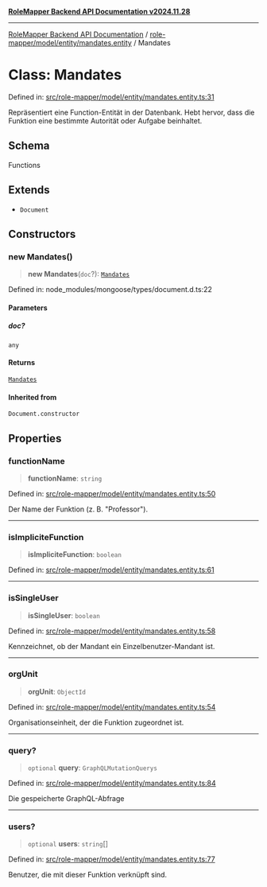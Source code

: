 [**RoleMapper Backend API Documentation v2024.11.28**](../../../../../README.md)

***

[RoleMapper Backend API Documentation](../../../../../modules.md) / [role-mapper/model/entity/mandates.entity](../README.md) / Mandates

# Class: Mandates

Defined in: [src/role-mapper/model/entity/mandates.entity.ts:31](https://github.com/FlowCraft-AG/RoleMapper/blob/1b2b6c233762d0bcac1cf2d3fd5c5f2ed014cf3e/backend/src/role-mapper/model/entity/mandates.entity.ts#L31)

Repräsentiert eine Function-Entität in der Datenbank.
Hebt hervor, dass die Funktion eine bestimmte Autorität oder Aufgabe beinhaltet.

## Schema

Functions

## Extends

- `Document`

## Constructors

### new Mandates()

> **new Mandates**(`doc`?): [`Mandates`](Mandates.md)

Defined in: node\_modules/mongoose/types/document.d.ts:22

#### Parameters

##### doc?

`any`

#### Returns

[`Mandates`](Mandates.md)

#### Inherited from

`Document.constructor`

## Properties

### functionName

> **functionName**: `string`

Defined in: [src/role-mapper/model/entity/mandates.entity.ts:50](https://github.com/FlowCraft-AG/RoleMapper/blob/1b2b6c233762d0bcac1cf2d3fd5c5f2ed014cf3e/backend/src/role-mapper/model/entity/mandates.entity.ts#L50)

Der Name der Funktion (z. B. "Professor").

***

### isImpliciteFunction

> **isImpliciteFunction**: `boolean`

Defined in: [src/role-mapper/model/entity/mandates.entity.ts:61](https://github.com/FlowCraft-AG/RoleMapper/blob/1b2b6c233762d0bcac1cf2d3fd5c5f2ed014cf3e/backend/src/role-mapper/model/entity/mandates.entity.ts#L61)

***

### isSingleUser

> **isSingleUser**: `boolean`

Defined in: [src/role-mapper/model/entity/mandates.entity.ts:58](https://github.com/FlowCraft-AG/RoleMapper/blob/1b2b6c233762d0bcac1cf2d3fd5c5f2ed014cf3e/backend/src/role-mapper/model/entity/mandates.entity.ts#L58)

Kennzeichnet, ob der Mandant ein Einzelbenutzer-Mandant ist.

***

### orgUnit

> **orgUnit**: `ObjectId`

Defined in: [src/role-mapper/model/entity/mandates.entity.ts:54](https://github.com/FlowCraft-AG/RoleMapper/blob/1b2b6c233762d0bcac1cf2d3fd5c5f2ed014cf3e/backend/src/role-mapper/model/entity/mandates.entity.ts#L54)

Organisationseinheit, der die Funktion zugeordnet ist.

***

### query?

> `optional` **query**: `GraphQLMutationQuerys`

Defined in: [src/role-mapper/model/entity/mandates.entity.ts:84](https://github.com/FlowCraft-AG/RoleMapper/blob/1b2b6c233762d0bcac1cf2d3fd5c5f2ed014cf3e/backend/src/role-mapper/model/entity/mandates.entity.ts#L84)

Die gespeicherte GraphQL-Abfrage

***

### users?

> `optional` **users**: `string`[]

Defined in: [src/role-mapper/model/entity/mandates.entity.ts:77](https://github.com/FlowCraft-AG/RoleMapper/blob/1b2b6c233762d0bcac1cf2d3fd5c5f2ed014cf3e/backend/src/role-mapper/model/entity/mandates.entity.ts#L77)

Benutzer, die mit dieser Funktion verknüpft sind.
